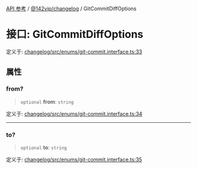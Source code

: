 [API 参考](../../../index.md) / [@142vip/changelog](../index.md) / GitCommitDiffOptions

# 接口: GitCommitDiffOptions

定义于: [changelog/src/enums/git-commit.interface.ts:33](https://github.com/142vip/core-x/blob/7cfc2fa6b24172631d6526590fc6ea4be89357c6/packages/changelog/src/enums/git-commit.interface.ts#L33)

## 属性

### from?

> `optional` **from**: `string`

定义于: [changelog/src/enums/git-commit.interface.ts:34](https://github.com/142vip/core-x/blob/7cfc2fa6b24172631d6526590fc6ea4be89357c6/packages/changelog/src/enums/git-commit.interface.ts#L34)

***

### to?

> `optional` **to**: `string`

定义于: [changelog/src/enums/git-commit.interface.ts:35](https://github.com/142vip/core-x/blob/7cfc2fa6b24172631d6526590fc6ea4be89357c6/packages/changelog/src/enums/git-commit.interface.ts#L35)
